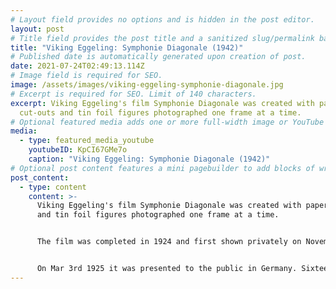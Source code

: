 ```yaml
---
# Layout field provides no options and is hidden in the post editor.
layout: post
# Title field provides the post title and a sanitized slug/permalink based on the title content. !!! Use a descriptive title and then do not change it !!!
title: "Viking Eggeling: Symphonie Diagonale (1942)"
# Published date is automatically generated upon creation of post.
date: 2021-07-24T02:49:13.114Z
# Image field is required for SEO.
image: /assets/images/viking-eggeling-symphonie-diagonale.jpg
# Excerpt is required for SEO. Limit of 140 characters.
excerpt: Viking Eggeling's film Symphonie Diagonale was created with paper
  cut-outs and tin foil figures photographed one frame at a time.
# Optional featured media adds one or more full-width image or YouTube embeds to the top of the post.
media:
  - type: featured_media_youtube
    youtubeID: KpCI67GMe7o
    caption: "Viking Eggeling: Symphonie Diagonale (1942)"
# Optional post content features a mini pagebuilder to add blocks of written content, images, and YouTube embeds to the post. Recommended at least one instance of WYSIWYG block.
post_content:
  - type: content
    content: >-
      Viking Eggeling's film Symphonie Diagonale was created with paper cut-outs
      and tin foil figures photographed one frame at a time. 


      The film was completed in 1924 and first shown privately on November 5th. 


      On Mar 3rd 1925 it was presented to the public in Germany. Sixteen days later Eggeling died in Berlin.
---
```

